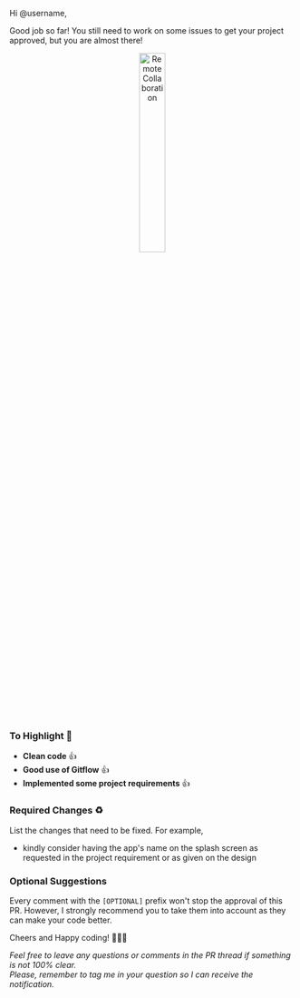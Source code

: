 Hi @username,

Good job so far!
You still need to work on some issues to get your project approved, but you are almost there!

<div style="text-align:center;">
    <img src="https://camo.githubusercontent.com/7cf1ba8db9cd08f454a9651e48128c064a4440a59881658c8593a41a8de243f3/68747470733a2f2f6d656469612e67697068792e636f6d2f6d656469612f744b797263304e546c4563475764546870342f67697068792e676966" alt="Remote Collaboration" style="width:30%;">
</div>

### To Highlight 💯
- **Clean code** 👍
- **Good use of Gitflow** 👍
- **Implemented some project requirements** 👍

### Required Changes ♻️

List the changes that need to be fixed.
For example,

- kindly consider having the app's name on the splash screen as requested in the project requirement or as given on the design

### Optional Suggestions
Every comment with the `[OPTIONAL]` prefix won't stop the approval of this PR. However, I strongly recommend you to take them into account as they can make your code better.

Cheers and Happy coding! 👏👏👏

_Feel free to leave any questions or comments in the PR thread if something is not 100% clear.  
Please, remember to tag me in your question so I can receive the notification._